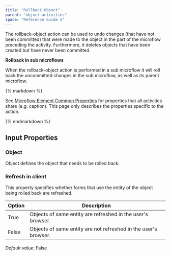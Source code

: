 ```yaml
---
title: "Rollback Object"
parent: "object-activities"
space: "Reference Guide 5"
---
```



The rollback-object action can be used to undo changes (that have not been committed) that were made to the object in the part of the microflow preceding the activity. Furthermore, it deletes objects that have been created but have never been committed.

**Rollback in sub microflows**

When the rollback-object action is performed in a sub microflow it will roll back the uncommitted changes in the sub microflow, as well as its parent microflow.

<div class="alert alert-info">{% markdown %}

See [Microflow Element Common Properties](/refguide5/microflow-element-common-properties) for properties that all activities share (e.g. caption). This page only describes the properties specific to the action.

{% endmarkdown %}</div>

## Input Properties

### Object

Object defines the object that needs to be rolled back.

### Refresh in client

This property specifies whether forms that use the entity of the object being rolled back are refreshed.

<table><thead><tr><th class="confluenceTh">Option</th><th class="confluenceTh">Description</th></tr></thead><tbody><tr><td class="confluenceTd">True</td><td class="confluenceTd">Objects of same entity are refreshed in the user's browser.</td></tr><tr><td class="confluenceTd">False</td><td class="confluenceTd">Objects of same entity are not refreshed in the user's browser.</td></tr></tbody></table>

_Default value_: False
